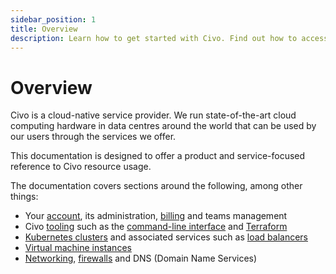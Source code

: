 ```yaml
---
sidebar_position: 1
title: Overview
description: Learn how to get started with Civo. Find out how to access & manage your Civo resources, incl. instances, Kubernetes clusters, and networking resources.
---
```


<head>
  <title>Civo Services Overview Doc | Civo Documentation</title>
</head>

# Overview

Civo is a cloud-native service provider. We run state-of-the-art cloud computing hardware in data centres around the world that can be used by our users through the services we offer.

This documentation is designed to offer a product and service-focused reference to Civo resource usage.

The documentation covers sections around the following, among other things:

- Your [account](../account/signing-up.md), its administration, [billing](../account/billing.md) and teams management
- Civo [tooling](../overview/tools-overview.md) such as the [command-line interface](../overview/civo-cli.md) and [Terraform](../overview/terraform.md)
- [Kubernetes clusters](../kubernetes/index.md) and associated services such as [load balancers](../kubernetes/load-balancers.md)
- [Virtual machine instances](../compute/index.md)
- [Networking](../networking/index.md), [firewalls](../networking/firewalls.md) and DNS (Domain Name Services)

